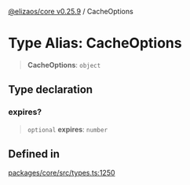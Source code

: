[@elizaos/core v0.25.9](../index.md) / CacheOptions

# Type Alias: CacheOptions

> **CacheOptions**: `object`

## Type declaration

### expires?

> `optional` **expires**: `number`

## Defined in

[packages/core/src/types.ts:1250](https://github.com/elizaOS/eliza/blob/main/packages/core/src/types.ts#L1250)
